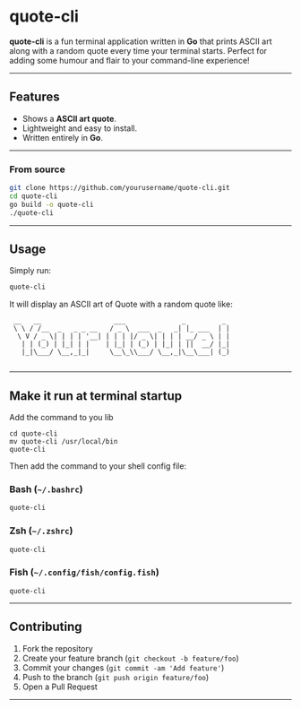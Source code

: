 # quote-cli

**quote-cli** is a fun terminal application written in **Go** that prints ASCII art along with a random quote every time your terminal starts. Perfect for adding some humour and flair to your command-line experience!

---

## Features

* Shows a **ASCII art quote**.
* Lightweight and easy to install.
* Written entirely in **Go**.

---

### From source

```bash
git clone https://github.com/yourusername/quote-cli.git
cd quote-cli
go build -o quote-cli
./quote-cli
```

---

## Usage

Simply run:

```bash
quote-cli
```

It will display an ASCII art of Quote with a random quote like:

```
 __   __                  ___              _         _   
 \ \ / /__  _   _ _ __   / _ \  ___  _   _| |_ ___  | |  
  \ V / _ \| | | | '__| | | | |/ _ \| | | | __/ _ \ | |  
   | | (_) | |_| | |    | |_| | (_) | |_| | ||  __/ |_|  
   |_|\___/ \__,_|_|     \__\_\\___/ \__,_|\__\___| (_)  
                           
```

---

## Make it run at terminal startup

Add the command to you lib

```
cd quote-cli
mv quote-cli /usr/local/bin
quote-cli
```

Then add the command to your shell config file:

### Bash (`~/.bashrc`)

```bash
quote-cli
```

### Zsh (`~/.zshrc`)

```zsh
quote-cli
```

### Fish (`~/.config/fish/config.fish`)

```fish
quote-cli
```

---

## Contributing

1. Fork the repository
2. Create your feature branch (`git checkout -b feature/foo`)
3. Commit your changes (`git commit -am 'Add feature'`)
4. Push to the branch (`git push origin feature/foo`)
5. Open a Pull Request

---
